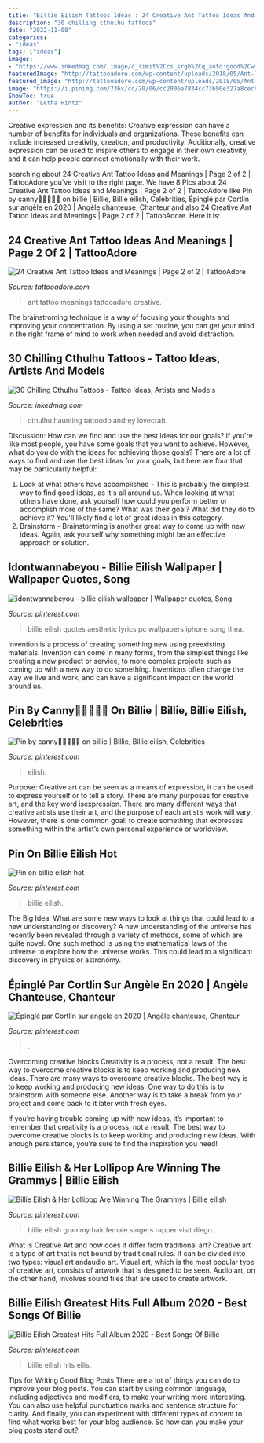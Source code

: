 ```yaml
---
title: "Billie Eilish Tattoos Ideas : 24 Creative Ant Tattoo Ideas And Meanings"
description: "30 chilling cthulhu tattoos"
date: "2022-11-08"
categories:
- "ideas"
tags: ["ideas"]
images:
- "https://www.inkedmag.com/.image/c_limit%2Ccs_srgb%2Cq_auto:good%2Cw_700/MTc1NzQ4MTk4MDA0OTU4MjYz/screen-shot-2020-09-29-at-124403-pm.png"
featuredImage: "http://tattooadore.com/wp-content/uploads/2018/05/Ant-Tattoo-16.jpg"
featured_image: "http://tattooadore.com/wp-content/uploads/2018/05/Ant-Tattoo-16.jpg"
image: "https://i.pinimg.com/736x/cc/20/06/cc2006e7834cc73b90e327a8cec69951.jpg"
ShowToc: true
author: "Letha Hintz"
---
```



Creative expression and its benefits:
Creative expression can have a number of benefits for individuals and organizations. These benefits can include increased creativity, creation, and productivity. Additionally, creative expression can be used to inspire others to engage in their own creativity, and it can help people connect emotionally with their work.

	

		
searching about 24 Creative Ant Tattoo Ideas and Meanings | Page 2 of 2 | TattooAdore you've visit to the right page. We have 8 Pics about 24 Creative Ant Tattoo Ideas and Meanings | Page 2 of 2 | TattooAdore like Pin by canny🌸🌈🏄🏽‍♀️ on billie | Billie, Billie eilish, Celebrities, Épinglé par Cortlin sur angèle en 2020 | Angèle chanteuse, Chanteur and also 24 Creative Ant Tattoo Ideas and Meanings | Page 2 of 2 | TattooAdore. Here it is:
		
    
## 24 Creative Ant Tattoo Ideas And Meanings | Page 2 Of 2 | TattooAdore

<img loading=lazy src="http://tattooadore.com/wp-content/uploads/2018/05/Ant-Tattoo-16.jpg" onerror="this.onerror=null;this.src='https://tse1.mm.bing.net/th?id=OIP.IoL0IbNCEgF8JTm85CyPBwHaJQ&amp;pid=15.1';" alt="24 Creative Ant Tattoo Ideas and Meanings | Page 2 of 2 | TattooAdore">

_Source: tattooadore.com_

>ant tattoo meanings tattooadore creative. 

	

The brainstroming technique is a way of focusing your thoughts and improving your concentration. By using a set routine, you can get your mind in the right frame of mind to work when needed and avoid distraction.

    
## 30 Chilling Cthulhu Tattoos - Tattoo Ideas, Artists And Models

<img loading=lazy src="https://www.inkedmag.com/.image/c_limit%2Ccs_srgb%2Cq_auto:good%2Cw_700/MTc1NzQ4MTk4MDA0OTU4MjYz/screen-shot-2020-09-29-at-124403-pm.png" onerror="this.onerror=null;this.src='https://tse2.mm.bing.net/th?id=OIP.4kXyC0i9lDtGgYpMJQn7GAHaJc&amp;pid=15.1';" alt="30 Chilling Cthulhu Tattoos - Tattoo Ideas, Artists and Models">

_Source: inkedmag.com_

>cthulhu haunting tattoodo andrey lovecraft. 

	

Discussion: How can we find and use the best ideas for our goals?
If you're like most people, you have some goals that you want to achieve. However, what do you do with the ideas for achieving those goals? 
There are a lot of ways to find and use the best ideas for your goals, but here are four that may be particularly helpful: 

1) Look at what others have accomplished - This is probably the simplest way to find good ideas, as it's all around us. When looking at what others have done, ask yourself how could you perform better or accomplish more of the same? What was their goal? What did they do to achieve it? You'll likely find a lot of great ideas in this category. 
2) Brainstorm - Brainstorming is another great way to come up with new ideas. Again, ask yourself why something might be an effective approach or solution.

    
## Idontwannabeyou - Billie Eilish Wallpaper | Wallpaper Quotes, Song

<img loading=lazy src="https://i.pinimg.com/736x/4c/dc/e2/4cdce2177335b65c7bc3ba18cf83ce56.jpg" onerror="this.onerror=null;this.src='https://tse3.mm.bing.net/th?id=OIP.yZVB91_4L9SsYO_GsQ9OsgHaNL&amp;pid=15.1';" alt="idontwannabeyou - billie eilish wallpaper | Wallpaper quotes, Song">

_Source: pinterest.com_

>billie eilish quotes aesthetic lyrics pc wallpapers iphone song thea. 

	

Invention is a process of creating something new using preexisting materials. Invention can come in many forms, from the simplest things like creating a new product or service, to more complex projects such as coming up with a new way to do something. Inventions often change the way we live and work, and can have a significant impact on the world around us.

    
## Pin By Canny🌸🌈🏄🏽‍♀️ On Billie | Billie, Billie Eilish, Celebrities

<img loading=lazy src="https://i.pinimg.com/736x/1c/6a/f3/1c6af3ddd3b9804543532340c99414a7.jpg" onerror="this.onerror=null;this.src='https://tse4.mm.bing.net/th?id=OIP.JD8jGiGWHS4vQej3ljP7kQHaLI&amp;pid=15.1';" alt="Pin by canny🌸🌈🏄🏽‍♀️ on billie | Billie, Billie eilish, Celebrities">

_Source: pinterest.com_

>eilish. 

	

Purpose:
Creative art can be seen as a means of expression, it can be used to express yourself or to tell a story. There are many purposes for creative art, and the key word isexpression. There are many different ways that creative artists use their art, and the purpose of each artist’s work will vary. However, there is one common goal: to create something that expresses something within the artist’s own personal experience or worldview.

    
## Pin On Billie Eilish Hot

<img loading=lazy src="https://i.pinimg.com/736x/cc/20/06/cc2006e7834cc73b90e327a8cec69951.jpg" onerror="this.onerror=null;this.src='https://tse4.mm.bing.net/th?id=OIP.vRjpoAAhDbNK-g02obrFXgHaLH&amp;pid=15.1';" alt="Pin on billie eilish hot">

_Source: pinterest.com_

>billie eilish. 

	

The Big Idea: What are some new ways to look at things that could lead to a new understanding or discovery?
A new understanding of the universe has recently been revealed through a variety of methods, some of which are quite novel. One such method is using the mathematical laws of the universe to explore how the universe works. This could lead to a significant discovery in physics or astronomy.

    
## Épinglé Par Cortlin Sur Angèle En 2020 | Angèle Chanteuse, Chanteur

<img loading=lazy src="https://i.pinimg.com/736x/a6/d3/5a/a6d35a92936a5b4ca25c9c1a08572ceb.jpg" onerror="this.onerror=null;this.src='https://tse3.mm.bing.net/th?id=OIP.J0OkmKd7zRrbu4z3Us5TtgHaLH&amp;pid=15.1';" alt="Épinglé par Cortlin sur angèle en 2020 | Angèle chanteuse, Chanteur">

_Source: pinterest.com_

>. 

	

Overcoming creative blocks
Creativity is a process, not a result. The best way to overcome creative blocks is to keep working and producing new ideas.
There are many ways to overcome creative blocks. The best way is to keep working and producing new ideas. One way to do this is to brainstorm with someone else. Another way is to take a break from your project and come back to it later with fresh eyes.

If you’re having trouble coming up with new ideas, it’s important to remember that creativity is a process, not a result. The best way to overcome creative blocks is to keep working and producing new ideas. With enough persistence, you’re sure to find the inspiration you need!

    
## Billie Eilish &amp; Her Lollipop Are Winning The Grammys | Billie Eilish

<img loading=lazy src="https://i.pinimg.com/736x/95/8c/20/958c20f7371088e5fa3955791afabe95.jpg" onerror="this.onerror=null;this.src='https://tse2.mm.bing.net/th?id=OIP.O6ENBsljTaxPhTrCS2kZAQHaKA&amp;pid=15.1';" alt="Billie Eilish &amp; Her Lollipop Are Winning The Grammys | Billie eilish">

_Source: pinterest.com_

>billie eilish grammy hair female singers rapper visit diego. 

	

What is Creative Art and how does it differ from traditional art?
Creative art is a type of art that is not bound by traditional rules. It can be divided into two types: visual art andaudio art. Visual art, which is the most popular type of creative art, consists of artwork that is designed to be seen. Audio art, on the other hand, involves sound files that are used to create artwork.

    
## Billie Eilish Greatest Hits Full Album 2020 - Best Songs Of Billie

<img loading=lazy src="https://i.pinimg.com/736x/c7/d8/d3/c7d8d3a1252e24e0f4113d5330243700.jpg" onerror="this.onerror=null;this.src='https://tse1.mm.bing.net/th?id=OIP.u0AV5Vj7HM60MFjNXhkzUAHaEK&amp;pid=15.1';" alt="Billie Eilish Greatest Hits Full Album 2020 - Best Songs Of Billie">

_Source: pinterest.com_

>billie eilish hits eilis. 

	

Tips for Writing Good Blog Posts
There are a lot of things you can do to improve your blog posts. You can start by using common language, including adjectives and modifiers, to make your writing more interesting. You can also use helpful punctuation marks and sentence structure for clarity. And finally, you can experiment with different types of content to find what works best for your blog audience. So how can you make your blog posts stand out?

